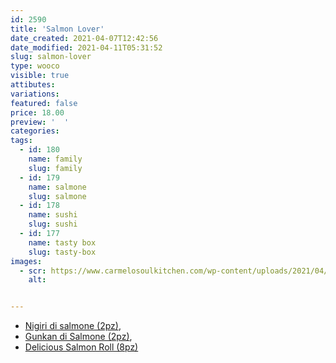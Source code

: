 ```yaml
---
id: 2590
title: 'Salmon Lover'
date_created: 2021-04-07T12:42:56
date_modified: 2021-04-11T05:31:52
slug: salmon-lover
type: wooco
visible: true
attibutes: 
variations:
featured: false
price: 18.00
preview: '  '
categories: 
tags: 
  - id: 180
    name: family
    slug: family
  - id: 179
    name: salmone
    slug: salmone
  - id: 178
    name: sushi
    slug: sushi
  - id: 177
    name: tasty box
    slug: tasty-box
images: 
  - scr: https://www.carmelosoulkitchen.com/wp-content/uploads/2021/04/Salmon-Lover.png
    alt: 


---
```


<ul>
<li class="p1"><a href="https://www.carmelosoulkitchen.com/wpc/prodotto/nigiri/">Nigiri di salmone (2pz)</a>,</li>
<li class="p1"><a href="https://www.carmelosoulkitchen.com/wpc/prodotto/gunkan-salmone/">Gunkan di Salmone (2pz)</a>,</li>
<li class="p1"><a href="https://www.carmelosoulkitchen.com/wpc/prodotto/delicious-salmon-roll/">Delicious Salmon Roll (8pz)</a></li>
</ul>

